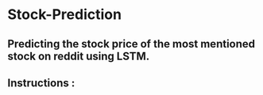 # Stock-Prediction
## Predicting the stock price of the most mentioned stock on reddit using LSTM.

## Instructions : <br>

